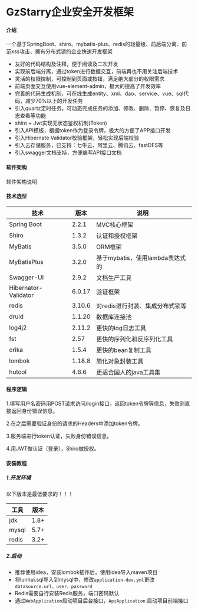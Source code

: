 # GzStarry企业安全开发框架

#### 介绍
一个基于SpringBoot、shiro、mybatis-plus、redis的轻量级、前后端分离、防范xss攻击、拥有分布式锁的企业快速开发框架

- 友好的代码结构及注释，便于阅读及二次开发
- 实现前后端分离，通过token进行数据交互，前端再也不用关注后端技术
- 灵活的权限控制，可控制到页面或按钮，满足绝大部分的权限需求
- 前端页面交互使用vue-element-admin，极大的提高了开发效率
- 完善的代码生成机制，可在线生成entity、xml、dao、service、vue、sql代码，减少70%以上的开发任务
- 引入quartz定时任务，可动态完成任务的添加、修改、删除、暂停、恢复及日志查看等功能
- shiro + Jwt实现无状态鉴权机制(Token)
- 引入API模板，根据token作为登录令牌，极大的方便了APP接口开发
- 引入Hibernate Validator校验框架，轻松实现后端校验
- 引入云存储服务，已支持：七牛云、阿里云、腾讯云、fastDFS等
- 引入swagger文档支持，方便编写API接口文档

#### 软件架构
软件架构说明

#### 技术选型

| 技术                   | 版本   | 说明                                    |
| ---------------------- | ------ | --------------------------------------- |
| Spring Boot            | 2.2.1  | MVC核心框架                             |
| Shiro                  | 1.3.2  | 认证和授权框架                          |
| MyBatis                | 3.5.0  | ORM框架                                 |
| MyBatisPlus            | 3.2.0  | 基于mybatis，使用lambda表达式的         |
| Swagger-UI             | 2.9.2  | 文档生产工具                            |
| Hibernator-Validator   | 6.0.17 | 验证框架                                |
| redis                  | 3.10.6 | 对redis进行封装、集成分布式锁等         |
| druid                  | 1.1.20 | 数据库连接池                            |
| log4j2                 | 2.11.2 | 更快的log日志工具                       |
| fst                    | 2.57   | 更快的序列化和反序列化工具              |
| orika                  | 1.5.4  | 更快的bean复制工具                      |
| lombok                 | 1.18.8 | 简化对象封装工具                        |
| hutool                 | 4.6.6  | 更适合国人的java工具集


#### 程序逻辑

1.填写用户名密码用POST请求访问/login接口，返回token令牌等信息，失败则直接返回身份错误信息。

2.在之后需要验证身份的请求的Headers中添加token令牌。

3.服务端进行token认证，失败身份错误信息。

4.用JWT做认证（登录），Shiro做授权。


#### 安装教程

##### 1.开发环境

以下版本是最低要求的！！！


| 工具  | 版本 |
| ----- | ---- |
| jdk   | 1.8+ |
| mysql | 5.7+ |
| redis | 3.2+ |

##### 2.启动

- 推荐使用idea，安装lombok插件后，使用idea导入maven项目
- 将lunhui.sql导入到mysql中，修改`application-dev.yml`更改 `datasource.url、user、password`
- Redis需要自行安装Redis服务，端口密码默认
- 通过`WebApplication`启动项目后台接口，`ApiApplication` 启动项目前端接口


